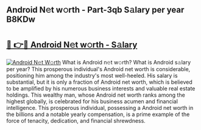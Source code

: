 ## Android N𝚎t w𝚘rth - Part-3qb S𝚊lary per year B8KDw

# <h2><a href="http://gc2hlw.nevu.top/?p=Android">🔗 👉🔴 Android N𝚎t w𝚘rth - S𝚊lary</a></h2>

[![Android N𝚎t W𝚘rth](https://i.imgur.com/Oavwk0R.jpeg)](http://gc2hlw.nevu.top/?p=Android)
What is Android n𝚎t w𝚘rth? What is Android s𝚊lary per year?
This prosperous individual's Android net worth is considerable, positioning him among the industry's most well-heeled. His salary is substantial, but it is only a fraction of Android net worth, which is believed to be amplified by his numerous business interests and valuable real estate holdings. This wealthy man, whose Android net worth ranks among the highest globally, is celebrated for his business acumen and financial intelligence. This prosperous individual, possessing a Android net worth in the billions and a notable yearly compensation, is a prime example of the force of tenacity, dedication, and financial shrewdness.
